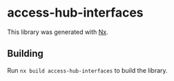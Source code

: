 # access-hub-interfaces

This library was generated with [Nx](https://nx.dev).

## Building

Run `nx build access-hub-interfaces` to build the library.
